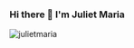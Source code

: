 ### Hi there 👋 I'm Juliet Maria
<p align="left"> <img src="https://komarev.com/ghpvc/?username=JulietMaria" alt="julietmaria" /> </p>

<!--
**JulietMaria/JulietMaria** is a ✨ _special_ ✨ repository because its `README.md` (this file) appears on your GitHub profile.

Here are some ideas to get you started:

- 🔭 I’m currently working on ...
- 🌱 I’m currently learning ...
- 👯 I’m looking to collaborate on ...
- 🤔 I’m looking for help with ...
- 💬 Ask me about ...
- 📫 How to reach me: ...
- 😄 Pronouns: ...
- ⚡ Fun fact: ...
-->
